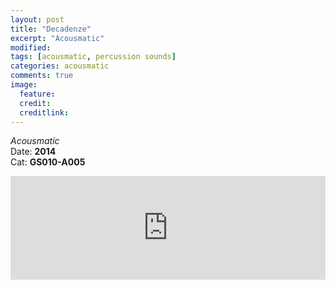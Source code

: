 ```yaml
---
layout: post
title: "Decadenze"
excerpt: "Acousmatic"
modified:
tags: [acousmatic, percussion sounds]
categories: acousmatic
comments: true
image:
  feature:
  credit:
  creditlink:
---
```


*Acousmatic*    
Date: **2014**    
Cat: **GS010-A005**

<iframe
  width="100%"
  height="166"
  scrolling="no"
  frameborder="no" src="https://w.soundcloud.com/player/?url=https%3A//api.soundcloud.com/tracks/142330312&amp;color=baff1e&amp;auto_play=false&amp;hide_related=false&amp;show_comments=true&amp;show_user=true&amp;show_reposts=false">
</iframe>
